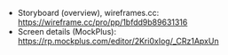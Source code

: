 - Storyboard (overview), wireframes.cc: https://wireframe.cc/pro/pp/1bfdd9b89631316
- Screen details (MockPlus): https://rp.mockplus.com/editor/2Kri0xIog/_CRz1ApxUn
